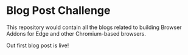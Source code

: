 # Blog Post Challenge

This repository would contain all the blogs related to building Browser Addons for Edge and other Chromium-based browsers.

Out first blog post is live!
